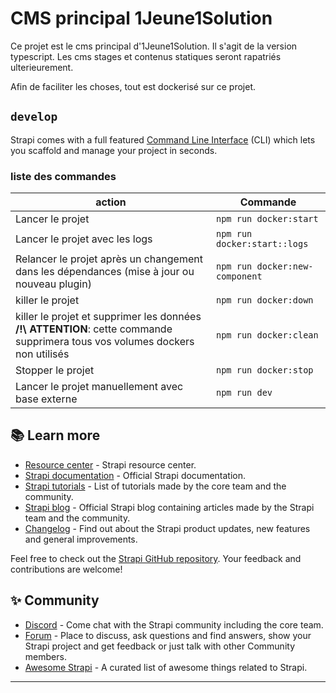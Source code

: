 # CMS principal 1Jeune1Solution
Ce projet est le cms principal d'1Jeune1Solution.
Il s'agit de la version typescript.
Les cms stages et contenus statiques seront rapatriés ulterieurement.

Afin de faciliter les choses, tout est dockerisé sur ce projet.


## `develop`
Strapi comes with a full featured [Command Line Interface](https://docs.strapi.io/developer-docs/latest/developer-resources/cli/CLI.html) (CLI) which lets you scaffold and manage your project in seconds.

### liste des commandes
| action                                                                                                                       | Commande                       |
|------------------------------------------------------------------------------------------------------------------------------|--------------------------------|
| Lancer le projet                                                                                                             | `npm run docker:start`         | 
| Lancer le projet avec les logs                                                                                               | `npm run docker:start::logs`   | 
| Relancer le projet après un changement dans les dépendances (mise à jour ou nouveau plugin)                                  | `npm run docker:new-component` | 
| killer le projet                                                                                                             | `npm run docker:down`          | 
| killer le projet et supprimer les données **/!\ ATTENTION**: cette commande supprimera tous vos volumes dockers non utilisés | `npm run docker:clean`         | 
| Stopper le projet                                                                                                            | `npm run docker:stop`          | 
| Lancer le projet manuellement avec base externe                                                                              | `npm run dev`                  | 


## 📚 Learn more

- [Resource center](https://strapi.io/resource-center) - Strapi resource center.
- [Strapi documentation](https://docs.strapi.io) - Official Strapi documentation.
- [Strapi tutorials](https://strapi.io/tutorials) - List of tutorials made by the core team and the community.
- [Strapi blog](https://docs.strapi.io) - Official Strapi blog containing articles made by the Strapi team and the community.
- [Changelog](https://strapi.io/changelog) - Find out about the Strapi product updates, new features and general improvements.

Feel free to check out the [Strapi GitHub repository](https://github.com/strapi/strapi). Your feedback and contributions are welcome!

## ✨ Community

- [Discord](https://discord.strapi.io) - Come chat with the Strapi community including the core team.
- [Forum](https://forum.strapi.io/) - Place to discuss, ask questions and find answers, show your Strapi project and get feedback or just talk with other Community members.
- [Awesome Strapi](https://github.com/strapi/awesome-strapi) - A curated list of awesome things related to Strapi.

---
